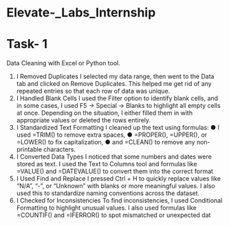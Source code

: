 # Elevate-_Labs_Internship
# Task- 1
Data Cleaning with Excel or Python tool.
1. I Removed Duplicates
I selected my data range, then went to the Data tab and clicked on Remove Duplicates. This helped me
get rid of any repeated entries so that each row of data was unique.
2. I Handled Blank Cells
I used the Filter option to identify blank cells, and in some cases, I used F5 → Special → Blanks to
highlight all empty cells at once. Depending on the situation, I either filled them in with appropriate
values or deleted the rows entirely.
 3. I Standardized Text Formatting
I cleaned up the text using formulas:
● I used =TRIM() to remove extra spaces,
● =PROPER(), =UPPER(), or =LOWER() to fix capitalization,
● and =CLEAN() to remove any non-printable characters.
 4. I Converted Data Types
I noticed that some numbers and dates were stored as text. I used the Text to Columns tool and
formulas like =VALUE() and =DATEVALUE() to convert them into the correct format
 5. I Used Find and Replace
I pressed Ctrl + H to quickly replace values like “N/A”, “-”, or “Unknown” with blanks or more meaningful
values. I also used this to standardize naming conventions across the dataset.
6. I Checked for Inconsistencies
To find inconsistencies, I used Conditional Formatting to highlight unusual values. I also used formulas
like =COUNTIF() and =IFERROR() to spot mismatched or unexpected dat

